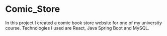 # Comic_Store
In this project I created a comic book store website for one of my university course. Technologies I used are React, Java Spring Boot and MySQL.
